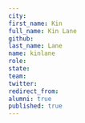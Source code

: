 ```yaml
---
city: 
first_name: Kin
full_name: Kin Lane
github: 
last_name: Lane
name: kinlane
role: 
state: 
team: 
twitter: 
redirect_from: 
alumni: true
published: true
---
```


